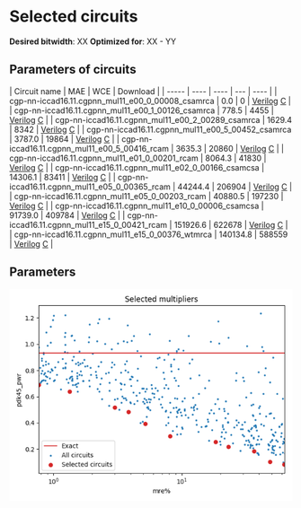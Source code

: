
Selected circuits
===================
**Desired bitwidth**: XX
**Optimized for**: XX - YY


Parameters of circuits
----------------------------

| Circuit name | MAE | WCE | Download |
| ----- |  ---- | ---- | --- | ---- | 
| cgp-nn-iccad16.11.cgpnn_mul11_e00_0_00008_csamrca | 0.0 | 0 |  [Verilog](cgp-nn-iccad16.11.cgpnn_mul11_e00_0_00008_csamrca.v) [C](cgp-nn-iccad16.11.cgpnn_mul11_e00_0_00008_csamrca.c) |
| cgp-nn-iccad16.11.cgpnn_mul11_e00_1_00126_csamrca | 778.5 | 4455 |  [Verilog](cgp-nn-iccad16.11.cgpnn_mul11_e00_1_00126_csamrca.v) [C](cgp-nn-iccad16.11.cgpnn_mul11_e00_1_00126_csamrca.c) |
| cgp-nn-iccad16.11.cgpnn_mul11_e00_2_00289_csamrca | 1629.4 | 8342 |  [Verilog](cgp-nn-iccad16.11.cgpnn_mul11_e00_2_00289_csamrca.v) [C](cgp-nn-iccad16.11.cgpnn_mul11_e00_2_00289_csamrca.c) |
| cgp-nn-iccad16.11.cgpnn_mul11_e00_5_00452_csamrca | 3787.0 | 19864 |  [Verilog](cgp-nn-iccad16.11.cgpnn_mul11_e00_5_00452_csamrca.v) [C](cgp-nn-iccad16.11.cgpnn_mul11_e00_5_00452_csamrca.c) |
| cgp-nn-iccad16.11.cgpnn_mul11_e00_5_00416_rcam | 3635.3 | 20860 |  [Verilog](cgp-nn-iccad16.11.cgpnn_mul11_e00_5_00416_rcam.v) [C](cgp-nn-iccad16.11.cgpnn_mul11_e00_5_00416_rcam.c) |
| cgp-nn-iccad16.11.cgpnn_mul11_e01_0_00201_rcam | 8064.3 | 41830 |  [Verilog](cgp-nn-iccad16.11.cgpnn_mul11_e01_0_00201_rcam.v) [C](cgp-nn-iccad16.11.cgpnn_mul11_e01_0_00201_rcam.c) |
| cgp-nn-iccad16.11.cgpnn_mul11_e02_0_00166_csamcsa | 14306.1 | 83411 |  [Verilog](cgp-nn-iccad16.11.cgpnn_mul11_e02_0_00166_csamcsa.v) [C](cgp-nn-iccad16.11.cgpnn_mul11_e02_0_00166_csamcsa.c) |
| cgp-nn-iccad16.11.cgpnn_mul11_e05_0_00365_rcam | 44244.4 | 206904 |  [Verilog](cgp-nn-iccad16.11.cgpnn_mul11_e05_0_00365_rcam.v) [C](cgp-nn-iccad16.11.cgpnn_mul11_e05_0_00365_rcam.c) |
| cgp-nn-iccad16.11.cgpnn_mul11_e05_0_00203_rcam | 40880.5 | 197230 |  [Verilog](cgp-nn-iccad16.11.cgpnn_mul11_e05_0_00203_rcam.v) [C](cgp-nn-iccad16.11.cgpnn_mul11_e05_0_00203_rcam.c) |
| cgp-nn-iccad16.11.cgpnn_mul11_e10_0_00006_csamcsa | 91739.0 | 409784 |  [Verilog](cgp-nn-iccad16.11.cgpnn_mul11_e10_0_00006_csamcsa.v) [C](cgp-nn-iccad16.11.cgpnn_mul11_e10_0_00006_csamcsa.c) |
| cgp-nn-iccad16.11.cgpnn_mul11_e15_0_00421_rcam | 151926.6 | 622678 |  [Verilog](cgp-nn-iccad16.11.cgpnn_mul11_e15_0_00421_rcam.v) [C](cgp-nn-iccad16.11.cgpnn_mul11_e15_0_00421_rcam.c) |
| cgp-nn-iccad16.11.cgpnn_mul11_e15_0_00376_wtmrca | 140134.8 | 588559 |  [Verilog](cgp-nn-iccad16.11.cgpnn_mul11_e15_0_00376_wtmrca.v) [C](cgp-nn-iccad16.11.cgpnn_mul11_e15_0_00376_wtmrca.c) |

Parameters
--------------
![Parameters figure](fig.png)
         